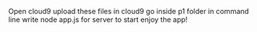 Open cloud9
upload these files in cloud9
go inside p1 folder
in command line write node app.js for server to start
enjoy the app!
